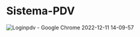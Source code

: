 # Sistema-PDV

![Loginpdv - Google Chrome 2022-12-11 14-09-57](https://user-images.githubusercontent.com/89882058/206918227-dfbb7e36-6706-4542-ae37-49c05be564b5.gif)
